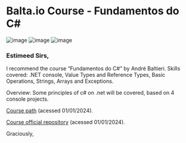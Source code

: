 # Balta.io Course - Fundamentos do C#

![image](https://img.shields.io/badge/C%23-239120?style=for-the-badge&logo=c-sharp&logoColor=white)
![image](https://img.shields.io/badge/.NET-5C2D91?style=for-the-badge&logo=.net&logoColor=white)
![image](https://img.shields.io/badge/Microsoft_SQL_Server-CC2927?style=for-the-badge&logo=microsoft-sql-server&logoColor=white)

### Estimeed Sirs,

I recommend the course “Fundamentos do C#” by André Baltieri.
Skills covered: .NET console, Value Types and Reference Types, Basic Operations, Strings, Arrays and Exceptions.

Overview: Some principles of c# on .net will be covered, based on 4 console projects.

[Course path](https://balta.io/cursos/fundamentos-csharp) (acessed 01/01/2024).

[Course official repository](https://github.com/balta-io/2801) (acessed 01/01/2024).

Graciously,
